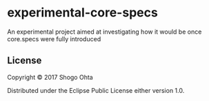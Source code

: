 # experimental-core-specs

An experimental project aimed at investigating how it would be once core.specs were fully introduced

## License

Copyright © 2017 Shogo Ohta

Distributed under the Eclipse Public License either version 1.0.

